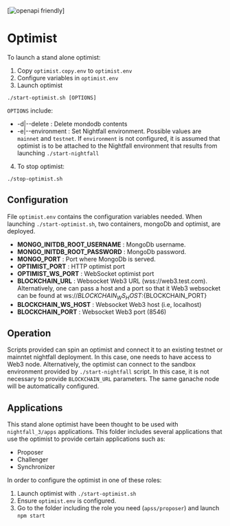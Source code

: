 [![openapi friendly](https://img.shields.io/badge/openapi-friendly)]

# Optimist

To launch a stand alone optimist:

1. Copy `optimist.copy.env` to `optimist.env`
2. Configure variables in `optimist.env`
3. Launch optimist

```
./start-optimist.sh [OPTIONS]
```

`OPTIONS` include:

- -d|--delete : Delete mondodb contents
- -e|--environment : Set Nightfall environment. Possible values are `mainnet` and `testnet`. If
  `environment` is not configured, it is assumed that optimist is to be attached to the Nightfall
  environment that results from launching `./start-nightfall`

4. To stop optimist:

```
./stop-optimist.sh
```

## Configuration

File `optimist.env` contains the configuration variables needed. When launching
`./start-optimist.sh`, two containers, mongoDb and optimist, are deployed.

- **MONGO_INITDB_ROOT_USERNAME** : MongoDb username.
- **MONGO_INITDB_ROOT_PASSWORD** : MongoDb password.
- **MONGO_PORT** : Port where MongoDb is served.
- **OPTIMIST_PORT** : HTTP optimist port
- **OPTIMIST_WS_PORT** : WebSocket optimist port
- **BLOCKCHAIN_URL** : Websocket Web3 URL (wss://web3.test.com). Alternatively, one can pass a host
  and a port so that it Web3 websocket can be found at ws://${BLOCKCHAIN_WS_HOST}:${BLOCKCHAIN_PORT}
- **BLOCKCHAIN_WS_HOST** : Websocket Web3 host (i.e, localhost)
- **BLOCKCHAIN_PORT** : Websocket Web3 port (8546)

## Operation

Scripts provided can spin an optimist and connect it to an existing testnet or mainntet nightfall
deployment. In this case, one needs to have access to Web3 node. Alternatively, the optimist can
connect to the sandbox environment provided by `./start-nightfall` script. In this case, it is not
necessary to provide `BLOCKCHAIN_URL` parameters. The same ganache node will be automatically
configured.

## Applications

This stand alone optimist have been thought to be used with `nightfall_3/apps` applications. This
folder includes several applications that use the optimist to provide certain applications such as:

- Proposer
- Challenger
- Synchronizer

In order to configure the optimist in one of these roles:

1.  Launch optimist with `./start-optimist.sh`
2.  Ensure `optimist.env` is configured.
3.  Go to the folder including the role you need (`apss/proposer`) and launch `npm start`
